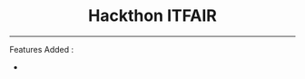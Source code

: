 <h1 align="center">Hackthon ITFAIR</h1>
<hr>
<p align="left">Features Added :</p>
<ul>
    <li></li>
</ul>
